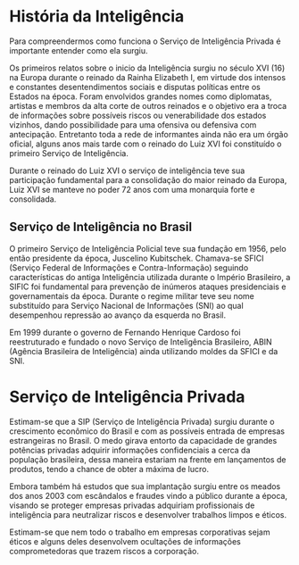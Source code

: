 # História da Inteligência

Para compreendermos como funciona o Serviço de Inteligência Privada é importante entender como ela surgiu.

 Os primeiros relatos sobre o inicio da Inteligência surgiu no século XVI (16) na Europa durante o reinado da Rainha Elizabeth I, em virtude dos intensos e constantes desentendimentos sociais e disputas políticas entre os Estados na época. Foram envolvidos grandes nomes como diplomatas, artistas e membros da alta corte de outros reinados e o objetivo era a troca de informações sobre possíveis riscos ou venerabilidade dos estados vizinhos, dando possibilidade para uma ofensiva ou defensiva com antecipação. Entretanto toda a rede de informantes ainda não era um órgão oficial, alguns anos mais tarde com o reinado do Luiz XVI foi constituído o primeiro Serviço de Inteligência.

Durante o reinado do Luiz XVI o serviço de inteligência teve sua participação fundamental para a consolidação do maior reinado da Europa, Luiz XVI se manteve no poder 72 anos com uma monarquia forte e consolidada. 

## Serviço de Inteligência no Brasil

O primeiro Serviço de Inteligência Policial teve sua fundação em 1956, pelo então presidente da época, Juscelino Kubitschek. Chamava-se SFICI (Serviço Federal de Informações e Contra-Informação) seguindo características do antiga Inteligência utilizada durante o Império Brasileiro, a SIFIC foi fundamental para prevenção de inúmeros ataques presidenciais e governamentais da época. Durante o regime militar teve seu nome substituído para Serviço Nacional de Informações (SNI) ao qual desempenhou repressão ao avanço da esquerda no Brasil.

Em 1999 durante o governo de Fernando Henrique Cardoso foi reestruturado e fundado o novo Serviço de Inteligência Brasileiro, ABIN (Agência Brasileira de Inteligência) ainda utilizando moldes da SFICI e da SNI.

# Serviço de Inteligência Privada

Estimam-se que a SIP (Serviço de Inteligência Privada) surgiu durante o crescimento econômico do Brasil e com as possíveis entrada de empresas estrangeiras no Brasil. O medo girava entorto da capacidade de grandes potências privadas adquirir informações confidenciais a cerca da população brasileira, dessa maneira estariam na frente em lançamentos de produtos, tendo a chance de obter a máxima de lucro.

Embora também há estudos que sua implantação surgiu entre os meados dos anos 2003 com escândalos e fraudes vindo a público durante a época, visando se proteger empresas privadas adquiriam profissionais de inteligência para neutralizar riscos e desenvolver trabalhos limpos e éticos.

Estimam-se que nem todo o trabalho em empresas corporativas sejam éticos e alguns deles desenvolvem ocultações de informações comprometedoras que trazem riscos a corporação. 